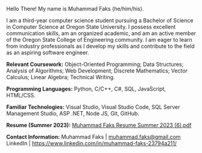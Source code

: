 Hello There! My name is Muhammad Faks (he/him/his).

I am a third-year computer science student pursuing a Bachelor of Science in Computer Science at Oregon State University. I possess excellent communication skills, am an organized academic, and am an active member of the Oregon State College of Engineering community. I am eager to learn from industry professionals as I develop my skills and contribute to the field as an aspiring software engineer.

**Relevant Coursework:** Object-Oriented Programming; Data Structures; Analysis of Algorithms; Web Development; Discrete Mathematics; Vector Calculus; Linear Algebra; Technical Writing.

**Programming Languages:** Python, C/C++, C#, SQL, JavaScript, HTML/CSS. 

**Familiar Technologies:** Visual Studio, Visual Studio Code, SQL Server Management Studio, ASP .NET, Node JS, Git, GitHub.

**Resume (Summer 2023):**
[Muhammad Faks Resume Summer 2023 (6).pdf](https://github.com/mfaks/mfaks/files/11780187/Muhammad.Faks.Resume.Summer.2023.6.pdf)

**Contact Information:**
Muhammad Faks | muhammad.faks@gmail.com
LinkedIn | https://www.linkedin.com/in/muhammad-faks-23794a211/
